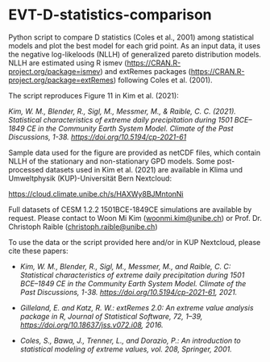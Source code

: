 # EVT-D-statistics-comparison

Python script to compare D statistics (Coles et al., 2001) among statistical models and plot the best model for each grid point. 
As an input data, it uses the negative log-likeloods (NLLH) of generalized pareto distribution models. NLLH are estimated using R ismev (https://CRAN.R-project.org/package=ismev) and extRemes packages (https://CRAN.R-project.org/package=extRemes) following Coles et al. (2001).

The script reproduces Figure 11 in Kim et al. (2021):

*Kim, W. M., Blender, R., Sigl, M., Messmer, M., & Raible, C. C. (2021). Statistical characteristics of extreme daily precipitation during 1501 BCE–1849 CE in the Community Earth System Model. Climate of the Past Discussions, 1-38. https://doi.org/10.5194/cp-2021-61*

Sample data used for the figure are provided as netCDF files, which contain NLLH of the stationary and non-stationary GPD models. 
Some post-processed datasets used in Kim et al. (2021) are available in Klima und Umweltphysik (KUP)-Universität Bern Nextcloud: 

https://cloud.climate.unibe.ch/s/HAXWy8BJMntonNi

Full datasets of CESM 1.2.2 1501BCE-1849CE simulations are available by request. Please contact to Woon Mi Kim (woonmi.kim@unibe.ch) or Prof. Dr. Christoph Raible (christoph.raible@unibe.ch)



To use the data or the script provided here and/or in KUP Nextcloud, please cite these papers:  

- *Kim, W. M., Blender, R., Sigl, M., Messmer, M., and Raible, C. C: Statistical characteristics of extreme daily precipitation during 1501 BCE–1849 CE in the Community Earth System Model. Climate of the Past Discussions, 1-38. https://doi.org/10.5194/cp-2021-61, 2021.*

- *Gilleland,  E.  and  Katz,  R.  W.:  extRemes  2.0:  An  extreme  value  analysis  package  in  R,  Journal  of  Statistical  Software,  72,  1–39, https://doi.org/10.18637/jss.v072.i08, 2016.*

- *Coles, S., Bawa, J., Trenner, L., and Dorazio, P.: An introduction to statistical modeling of extreme values, vol. 208, Springer, 2001.*



